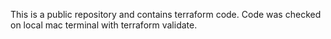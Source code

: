 This is a public repository and contains terraform code. Code was checked on local mac terminal with terraform validate.
